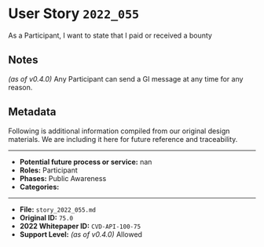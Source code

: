 
# User Story `2022_055` #

<!-- story-start -->As a Participant, I want to state that I paid or received a bounty<!-- story-end -->

## Notes ##

*(as of v0.4.0)*
Any Participant can send a GI message at any time for any reason.

## Metadata ##

Following is additional information compiled from our original design materials.
We are including it here for future reference and traceability.

---

- **Potential future process or service:** nan
- **Roles:** Participant
- **Phases:** Public Awareness
- **Categories:**

---

- **File:** `story_2022_055.md`
- **Original ID:** `75.0`
- **2022 Whitepaper ID:** `CVD-API-100-75`
- **Support Level:** *(as of v0.4.0)* Allowed
